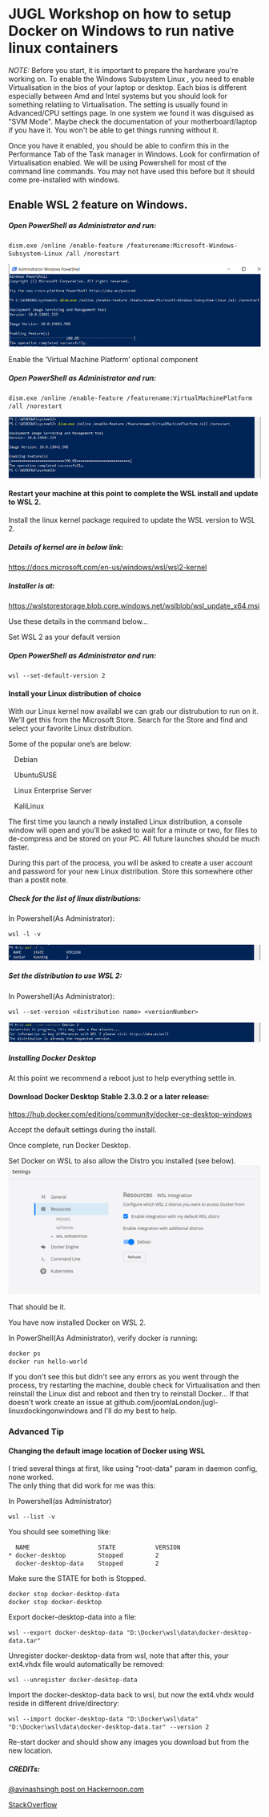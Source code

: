 # JUGL Workshop on how to setup Docker on Windows to run native linux containers

*NOTE:* Before you start, it is important to prepare the hardware you're working on.  To enable the Windows Subsystem Linux , you need to enable Virtualisation in the bios of your laptop or desktop.  Each bios is different especially between Amd  and Intel systems but you should look for something relatiing to Virtualisation.  The setting is usually found in  Advanced/CPU settings page.  In one system we found it was disguised as "SVM Mode".  Maybe check the documentation of your motherboard/laptop if you have it.  You won't be able to get things running without it.

Once you have it enabled, you should be able to confirm this in the Performance Tab of the Task manager in Windows.  Look for confirmation of Virtualisation enabled.
We will be using Powershell for most of the command line commands.  You may not have used this before but it should come pre-installed with windows.

## Enable WSL 2 feature on Windows.

##### Open PowerShell as Administrator and run:

```
dism.exe /online /enable-feature /featurename:Microsoft-Windows-Subsystem-Linux /all /norestart
```
![PowerShell Output](https://github.com/JoomlaLondon/jugl-linuxdockingonwindows/raw/main/images/snip1.png "PowerShell Output")

Enable the ‘Virtual Machine Platform’ optional component

##### Open PowerShell as Administrator and run:

```
dism.exe /online /enable-feature /featurename:VirtualMachinePlatform /all /norestart
```
![PowerShell Output 2](https://github.com/JoomlaLondon/jugl-linuxdockingonwindows/raw/main/images/snip2.png "PowerShell Output 2")

#### Restart your machine at this point to complete the WSL install and update to WSL 2.

Install the linux kernel package required to update the WSL version to WSL 2.

##### Details of kernel are in below link:

https://docs.microsoft.com/en-us/windows/wsl/wsl2-kernel

##### Installer is at:

https://wslstorestorage.blob.core.windows.net/wslblob/wsl_update_x64.msi

Use these details in the command below...


Set WSL 2 as your default version

##### Open PowerShell as Administrator and run:

```
wsl --set-default-version 2
```


#### Install your Linux distribution of choice

With our Linux kernel now availabl we can grab our distrubution to run on it.  We'll get this from the Microsoft Store.  Search for the Store and find and select your favorite Linux distribution.

Some of the popular one’s are below:

&nbsp;&nbsp;&nbsp;Debian

&nbsp;&nbsp;&nbsp;UbuntuSUSE

&nbsp;&nbsp;&nbsp;Linux Enterprise Server

&nbsp;&nbsp;&nbsp;KaliLinux


The first time you launch a newly installed Linux distribution, a console window will open and you’ll be asked to wait for a minute or two, for files to de-compress and be stored on your PC. All future launches should be much faster.

During this part of the process, you will be asked to create a user account and password for your new Linux distribution.
Store this somewhere other than a postit note.

##### Check for the list of linux distributions:

In Powershell(As Administrator):
```
wsl -l -v
```
![PowerShell Output 3](https://github.com/JoomlaLondon/jugl-linuxdockingonwindows/raw/main/images/snip5.png "PowerShell Output 3")

##### Set the distribution to use WSL 2:

In Powershell(As Administrator):
```
wsl --set-version <distribution name> <versionNumber>
```
![PowerShell Output 4](https://github.com/JoomlaLondon/jugl-linuxdockingonwindows/raw/main/images/snip6.png "PowerShell Output 4")

##### Installing Docker Desktop

At this point we recommend a reboot just to help everything settle in.

#### Download Docker Desktop Stable 2.3.0.2 or a later release:

https://hub.docker.com/editions/community/docker-ce-desktop-windows

Accept the default settings during the install.

Once complete, run Docker Desktop.

Set Docker on WSL to also allow the Distro you installed (see below).
![PowerShell Output](https://github.com/JoomlaLondon/jugl-linuxdockingonwindows/raw/main/images/dockerWSLsetting.png "PowerShell Output")

That should be it.

You have now installed Docker on WSL 2.

In PowerShell(As Administrator), verify docker is running:

```
docker ps
docker run hello-world
```
If you don't see this but didn't see any errors as you went through the process, try restarting the machine, double check for Virtualisation and then reinstall the Linux dist and reboot and then try to reinstall Docker...  If that doesn't work create an issue at github.com/joomlaLondon/jugl-linuxdockingonwindows and I'll do my best to help.


### Advanced Tip

#### Changing the default image location of Docker using WSL

I tried several things at first, like using "root-data" param in daemon config, none worked.  
The only thing that did work for me was this:

In Powershell(as Administrator)
```
wsl --list -v
```
You should see something like:
```
  NAME                   STATE           VERSION
* docker-desktop         Stopped         2
  docker-desktop-data    Stopped         2
```
Make sure the STATE for both is Stopped.
```
docker stop docker-desktop-data
docker stop docker-desktop
```
Export docker-desktop-data into a file:
```
wsl --export docker-desktop-data "D:\Docker\wsl\data\docker-desktop-data.tar"
```
Unregister docker-desktop-data from wsl, note that after this, your ext4.vhdx file would automatically be removed:
```
wsl --unregister docker-desktop-data
```
Import the docker-desktop-data back to wsl, but now the ext4.vhdx would reside in different drive/directory:
```
wsl --import docker-desktop-data "D:\Docker\wsl\data" "D:\Docker\wsl\data\docker-desktop-data.tar" --version 2
```
Re-start docker and should show any images you download but from the new location.



##### CREDITs:

[@avinashsingh post on Hackernoon.com](https://hackernoon.com/how-to-run-docker-linux-containers-natively-on-windows-ti1i3uxr)

[StackOverflow](https://stackoverflow.com/questions/62441307/how-can-i-change-the-location-of-docker-images-when-using-wsl2-with-windows-10-h)

